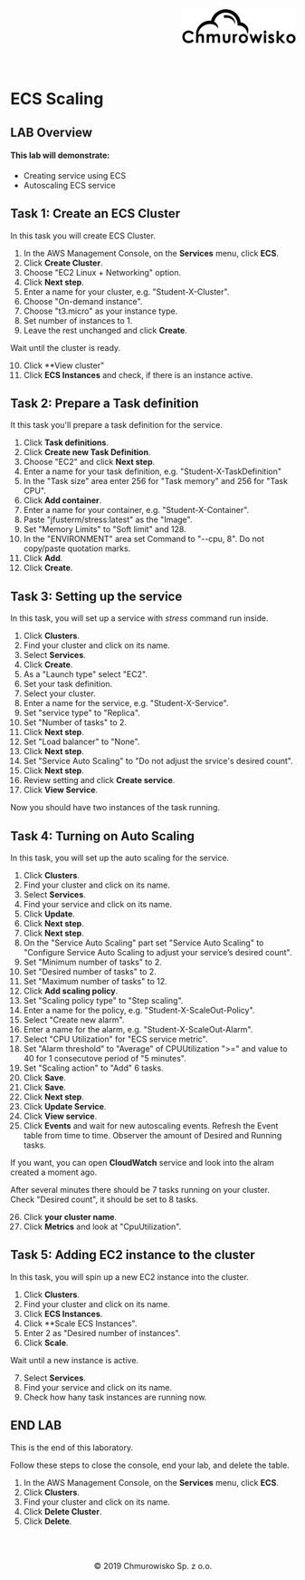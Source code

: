   <img src="../../img/logo.png" alt="Chmurowisko logo" width="200" align="right">
  <br><br>
  <br><br>
  <br><br>


# ECS Scaling

## LAB Overview

#### This lab will demonstrate:
* Creating service using ECS
* Autoscaling ECS service 



## Task 1: Create an ECS Cluster

In this task you will create ECS Cluster.

1. In the AWS Management Console, on the **Services** menu, click **ECS**.
2. Click **Create Cluster**.
3. Choose "EC2 Linux + Networking" option.
4. Click **Next step**.
5. Enter a name for your cluster, e.g. "Student-X-Cluster".
6. Choose "On-demand instance".
7. Choose "t3.micro" as your instance type.
8. Set number of instances to 1.
9. Leave the rest unchanged and click **Create**.

Wait until the cluster is ready.

10. Click **View cluster"
11. Click **ECS Instances** and check, if there is an instance active.



## Task 2: Prepare a Task definition

It this task you'll prepare a task definition for the service.

1. Click **Task definitions**.
2. Click **Create new Task Definition**.
3. Choose "EC2" and click **Next step**.
4. Enter a name for your task definition, e.g. "Student-X-TaskDefinition"
5. In the "Task size" area enter 256 for "Task memory" and 256 for "Task CPU".
6. Click **Add container**.
7. Enter a name for your container, e.g. "Student-X-Container".
8. Paste "jfusterm/stress:latest" as the "Image". 
9. Set "Memory Limits" to "Soft limit" and 128.
10. In the "ENVIRONMENT" area set Command to "--cpu, 8". Do not copy/paste quotation marks.
11. Click **Add**.
12. Click **Create**.



## Task 3: Setting up the service

In this task, you will set up a service with *stress* command run inside.


1. Click **Clusters**.
2. Find your cluster and click on its name.
3. Select **Services**.
4. Click **Create**.
5. As a "Launch type" select "EC2".
6. Set your task definition.
7. Select your cluster.
8. Enter a name for the service, e.g. "Student-X-Service".
9. Set "service type" to "Replica".
10. Set "Number of tasks" to 2.
11. Click **Next step**.
12. Set "Load balancer" to "None".
13. Click **Next step**.
14. Set "Service Auto Scaling" to "Do not adjust the srvice's desired count".
15. Click **Next step**.
16. Review setting and click **Create service**.
17. Click **View Service**.

Now you should have two instances of the task running.



## Task 4: Turning on Auto Scaling

In this task, you will set up the auto scaling for the service.


1. Click **Clusters**.
2. Find your cluster and click on its name.
3. Select **Services**.
4. Find your service and click on its name.
5. Click **Update**.
6. Click **Next step**.
7. Click **Next step**.
8. On the "Service Auto Scaling" part set "Service Auto Scaling" to "Configure Service Auto Scaling to adjust your service’s desired count".
9. Set "Minimum number of tasks" to 2.
10. Set "Desired number of tasks" to 2.
11. Set "Maximum number of tasks" to 12.
12. Click **Add scaling policy**.
13. Set "Scaling policy type" to "Step scaling".
14. Enter a name for the policy, e.g. "Student-X-ScaleOut-Policy".
15. Select "Create new alarm".
16. Enter a name for the alarm, e.g. "Student-X-ScaleOut-Alarm".
17. Select "CPU Utilization" for "ECS service metric".
18. Set "Alarm threshold" to "Average" of CPUUtilization ">=" and value to 40 for 1 consecutove period of "5 minutes". 
19. Set "Scaling action" to "Add" 6 tasks.
20. Click **Save**.
21. Click **Save**.
22. Click **Next step**.
23. Click **Update Service**.
24. Click **View service**.
25. Click **Events** and wait for new autoscaling events. Refresh the Event table from time to time. Observer the amount of Desired and Running tasks.

If you want, you can open **CloudWatch** service and look into the alram created a moment ago. 

After several minutes there should be 7 tasks running on your cluster. Check "Desired count", it should be set to 8 tasks.

26. Click **your cluster name**.
27. Click **Metrics** and look at "CpuUtilization".



## Task 5: Adding EC2 instance to the cluster

In this task, you will spin up a new EC2 instance into the cluster.


1. Click **Clusters**.
2. Find your cluster and click on its name.
3. Click **ECS Instances**.
4. Click **Scale ECS Instances".
5. Enter 2 as "Desired number of instances".
6. Click **Scale**.

Wait until a new instance is active.

7. Select **Services**.
8. Find your service and click on its name.
9. Check how hany task instances are running now.

## END LAB

This is the end of this laboratory. 

Follow these steps to close the console, end your lab, and delete the table.

1. In the AWS Management Console, on the **Services** menu, click **ECS**.
2. Click **Clusters**.
3. Find your cluster and click on its name.
4. Click **Delete Cluster**.
5. Click **Delete**.

<br><br>

<center><p>&copy; 2019 Chmurowisko Sp. z o.o.<p></center>